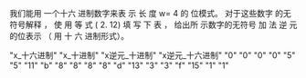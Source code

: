 我们能用 一个十六 进制数字来表 示 长 度 w= 4 的 位模式。 对于这些数字
的无符号解释 ， 使 用 等 式 ( 2. 12) 填 写 下 表 ， 给出所 示数字的无符号 加 法 逆 元 的位表示
（ 用 十 六 进制形式）。

"x_十六进制"    "x_十进制" "x逆元_十进制"   "x逆元_十六进制"
"0" "0" "0" "0"
"5" "5" "11"    "b"
"8" "8" "8" "8"
"d" "13"    "3" "3"
"f" "15"    "1" "1"
